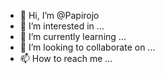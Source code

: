 - 👋 Hi, I’m @Papirojo
- 👀 I’m interested in ...
- 🌱 I’m currently learning ...
- 💞️ I’m looking to collaborate on ...
- 📫 How to reach me ...

<!---
Papirojo/Papirojo is a ✨ special ✨ repository because its `README.md` (this file) appears on your GitHub profile.
You can click the Preview link to take a look at your changes.
--->
